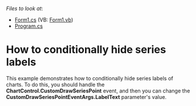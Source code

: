 <!-- default file list -->
*Files to look at*:

* [Form1.cs](./CS/Form1.cs) (VB: [Form1.vb](./VB/Form1.vb))
* [Program.cs](./CS/Program.cs)
<!-- default file list end -->
# How to conditionally hide series labels


<p>This example demonstrates how to conditionally hide series labels of charts. To do this, you should handle the <strong>ChartControl.CustomDrawSeriesPoint</strong> event, and then you can change the <strong>CustomDrawSeriesPointEventArgs.LabelText</strong> parameter's value.</p>

<br/>


